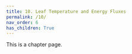 ```yaml
---
title: 10. Leaf Temperature and Energy Fluxes
permalink: /10/
nav_order: 6
has_children: True
---
```


This is a chapter page.